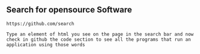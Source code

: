
## Search for opensource Software

```
https://github.com/search

Type an element of html you see on the page in the search bar and now check in github the code section to see all the programs that run an application using those words
```